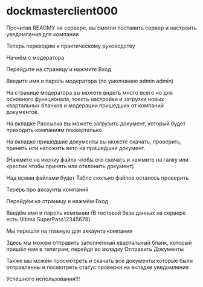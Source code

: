 # dockmasterclient000

Прочитав READMY на сервере, вы смогли поставить сервер и настроить уведомления для компании

Теперь переходим к практическому руководству

Начнём с модератора

Перейдите на страницу и нажмите Вход

Введите имя и пароль модератора (по умолчанию admin admin)

На странице модератора вы можете видеть много всего но для основного функционала, тоесть настройки и загрузки новых квартальных бланков и модерации пришедших от компаний документов.

На вкладке Рассылка вы можете загрузить документ, который будет приходить компаниям поквартально.

На вкладке пришедшие документы вы можете скачать, проверить, принять или наложить вето на пришедший документ.

(Нажмите на иконку файла чтобы его скачать и нажмите на галку или крестик чтобы принять или отклонить документ)

Над всеми файлами будет Табло сколько файлов осталось проверить


Терерь про аккаунты компаний

Перейдём на страницу и нажмём Вход

Введём имя и пароль компании (В тестовой базе данных на сервере есть Ultima SuperPass12345678)

Мы перешли на главную для аккаунта компании

Здесь мы можем отправить заполненный квартальный бланк, который пришёл нам в телеграм, перейдя во вкладку Отправить Документы

Также мы можем просмотреть и скачать все документы которые были отправленны и посмотреть статус проверки на вкладке уведомления

Успешного использования!!!
